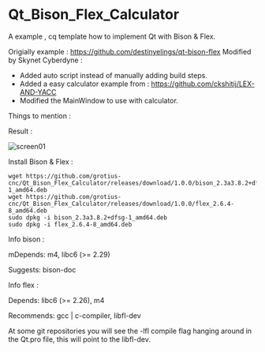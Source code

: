 # Qt_Bison_Flex_Calculator
A example , cq template how to implement Qt with Bison & Flex. 

Origially example : https://github.com/destinyelings/qt-bison-flex
Modified by Skynet Cyberdyne :
  - Added auto script instead of manually adding build steps. 
  - Added a easy calculator example from : https://github.com/ckshitij/LEX-AND-YACC
  - Modified the MainWindow to use with calculator.

Things to mention :


Result :

![screen01](https://user-images.githubusercontent.com/44880102/164615888-5ab6f431-7554-421f-801c-41d3e634b4b1.jpg)

Install Bison & Flex :

    wget https://github.com/grotius-cnc/Qt_Bison_Flex_Calculator/releases/download/1.0.0/bison_2.3a3.8.2+dfsg-1_amd64.deb
    wget https://github.com/grotius-cnc/Qt_Bison_Flex_Calculator/releases/download/1.0.0/flex_2.6.4-8_amd64.deb
    sudo dpkg -i bison_2.3a3.8.2+dfsg-1_amd64.deb
    sudo dpkg -i flex_2.6.4-8_amd64.deb

Info bison :

mDepends: m4, libc6 (>= 2.29)

Suggests: bison-doc

Info flex :

Depends: libc6 (>= 2.26), m4

Recommends: gcc | c-compiler, libfl-dev

At some git repositories you will see the -lfl compile flag hanging around in the Qt.pro file, this will point to the libfl-dev.

